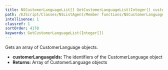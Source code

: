 ```yaml
---
title: NSCustomerLanguageList[] GetCustomerLanguageList(Integer[] customerLanguageIds)
path: /EJScript/Classes/NSListAgent/Member functions/NSCustomerLanguageList[] GetCustomerLanguageList(Integer[] p_0)
intellisense: 1
classref: 1
sortOrder: 4170
keywords: GetCustomerLanguageList(Integer[])
---
```



Gets an array of CustomerLanguage objects.



* **customerLanguageIds:** The identifiers of the CustomerLanguage object
* **Returns:** Array of CustomerLanguage objects


